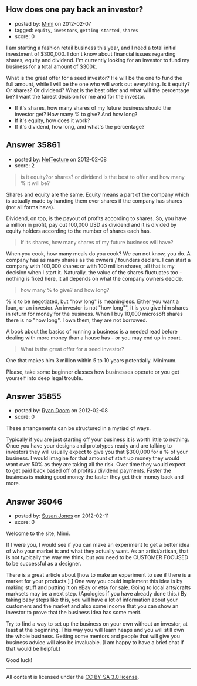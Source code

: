 ## How does one pay back an investor?

- posted by: [Mimi](https://stackexchange.com/users/-1/16232-mimi) on 2012-02-07
- tagged: `equity`, `investors`, `getting-started`, `shares`
- score: 0

I am starting a fashion retail business this year, and I need a total initial investment of $300,000. I don't know about financial issues regarding shares, equity and dividend. I'm currently looking for an investor to fund my business for a total amount of $300k. 

What is the great offer for a seed investor? He will be the one to fund the full amount, while
I will be the one who will work out everything. Is it equity? Or shares? Or dividend? What is the best offer and what will the percentage be? I want the fairest decision for me and for the investor. 

 - If it's shares, how many shares of my future business should the investor get? How many % to give? And how long?
 - If it's equity, how does it work?
 - If it's dividend, how long, and what's the percentage?





## Answer 35861

- posted by: [NetTecture](https://stackexchange.com/users/-1/3350-nettecture) on 2012-02-08
- score: 2

> is it equity?or shares? or dividend is the best to offer and how many % it will be?

Shares and equity are the same.  Equity means a part of the company which is actually made by handing them over shares if the company has shares (not all forms have).


Dividend, on top, is the payout of profits according to shares. So, you have a million in profit, pay out 100,000 USD as dividend and it is divided by equity holders according to the number of shares each has.


> If its shares, how many shares of my future business will have? 

When you cook, how many meals do you cook? We can not know, you do. A company has as many shares as the owners / founders declare. I can start a company with 100,000 shares or with 100 million shares, all that is my decision when I start it. Naturally, the value of the shares fluctuates too - nothing is fixed here, it all depends on what the company owners decide.

> how many % to give? and how long?

% is to be negotiated, but "how long" is meaningless. Either you want a loan, or an investor. An investor is not "how long"", it is you give him shares in return for money for the business. When I buy 10,000 microsoft shares there is no "how long". I own them, they are not borrowed.

A book about the basics of running a business is a needed read before dealing with more money than a house has - or you may end up in court.

> What is the great offer for a seed investor?

One that makes him 3 million within 5 to 10 years potentially. Minimum. 

Please, take some beginner classes how businesses operate or you get yourself into deep legal trouble.




## Answer 35855

- posted by: [Ryan Doom](https://stackexchange.com/users/-1/5655-ryan-doom) on 2012-02-08
- score: 0

These arrangements can be structured in a myriad of ways. 

Typically if you are just starting off your business it is worth little to nothing. Once you have your designs and prototypes ready and are talking to investors they will usually expect to give you that $300,000 for a % of your business. I would imagine for that amount of start up money they would want over 50% as they are taking all the risk.  Over time they would expect to get paid back based off of profits / dividend payments. Faster the business is making good money the faster they get their money back and more.


## Answer 36046

- posted by: [Susan Jones](https://stackexchange.com/users/-1/2737-susan-jones) on 2012-02-11
- score: 0

Welcome to the site, Mimi. 

If I were you, I would see if you can make an experiment to get a better idea of who your market is and what they actually want. As an artist/artisan, that is not typically the way we think, but you need to be CUSTOMER FOCUSED to be successful as a designer.

There is a great article about [how to make an experiment to see if there is a market for your products.] [1] One way you could implement this idea is by making stuff and putting it on eBay or etsy for sale. Going to local arts/crafts marksets may be a next step. (Apologies if you have already done this.) By taking baby steps like this, you will have a lot of information about your customers and the market and also some income that you can show an investor to prove that the business idea has some merit.

Try to find a way to set up the business on your own without an investor, at least at the beginning. This way you will learn heaps and you will still own the whole business. Getting some mentors and people that will give you business advice will also be invaluable. (I am happy to have a brief chat if that would be helpful.)

Good luck!


  [1]: http://www.businessinsider.com/have-idea-for-a-startup-dont-launch-a-company-launch-an-experiment-2012-1



---

All content is licensed under the [CC BY-SA 3.0 license](https://creativecommons.org/licenses/by-sa/3.0/).
